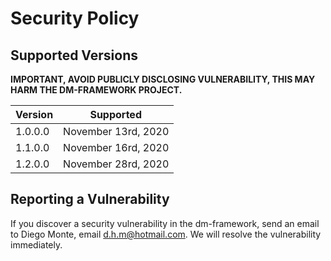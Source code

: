 # Security Policy

## Supported Versions

<b>IMPORTANT, AVOID PUBLICLY DISCLOSING VULNERABILITY, THIS MAY HARM THE DM-FRAMEWORK PROJECT.</b>

| Version | Supported          |
| ------- | ------------------ |
| 1.0.0.0 | November 13rd, 2020|
| 1.1.0.0 | November 16rd, 2020|
| 1.2.0.0 | November 28rd, 2020|

## Reporting a Vulnerability

If you discover a security vulnerability in the dm-framework, send an email to Diego Monte, email d.h.m@hotmail.com. We will resolve the vulnerability immediately.
